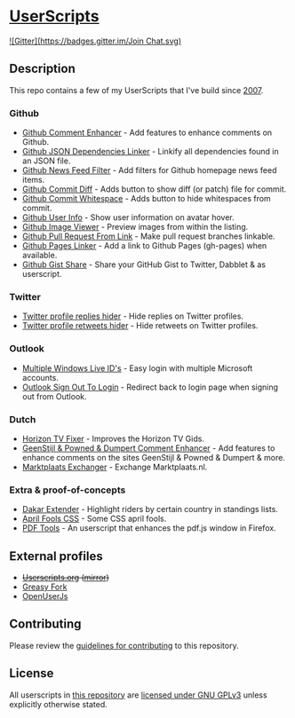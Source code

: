 # [UserScripts](https://github.com/jerone/UserScripts)

[![Gitter](https://badges.gitter.im/Join Chat.svg)](https://gitter.im/jerone/UserScripts?utm_source=badge&utm_medium=badge&utm_campaign=pr-badge)


## Description

This repo contains a few of my UserScripts that I've build since [2007](http://userscripts-mirror.org/users/jerone).

### Github

* [Github Comment Enhancer](https://github.com/jerone/UserScripts/tree/master/Github_Comment_Enhancer#readme) - Add features to enhance comments on Github.
* [Github JSON Dependencies Linker](https://github.com/jerone/UserScripts/tree/master/Github_JSON_Dependencies_Linker#readme) - Linkify all dependencies found in an JSON file.
* [Github News Feed Filter](https://github.com/jerone/UserScripts/tree/master/Github_News_Feed_Filter#readme) - Add filters for Github homepage news feed items.
* [Github Commit Diff](https://github.com/jerone/UserScripts/tree/master/Github_Commit_Diff#readme) - Adds button to show diff (or patch) file for commit.
* [Github Commit Whitespace](https://github.com/jerone/UserScripts/tree/master/Github_Commit_Whitespace#readme) - Adds button to hide whitespaces from commit.
* [Github User Info](https://github.com/jerone/UserScripts/tree/master/Github_User_Info#readme) - Show user information on avatar hover.
* [Github Image Viewer](https://github.com/jerone/UserScripts/tree/master/Github_Image_Viewer#readme) - Preview images from within the listing.
* [Github Pull Request From Link](https://github.com/jerone/UserScripts/tree/master/Github_Pull_Request_From#readme) - Make pull request branches linkable.
* [Github Pages Linker](https://github.com/jerone/UserScripts/tree/master/Github_Pages_Linker#readme) - Add a link to Github Pages (gh-pages) when available.
* [Github Gist Share](https://github.com/jerone/UserScripts/tree/master/Github_Gist_Share#readme) - Share your GitHub Gist to Twitter, Dabblet & as userscript.

### Twitter

* [Twitter profile replies hider](https://github.com/jerone/UserScripts/tree/master/Twitter_profile_replies_hider#readme) - Hide replies on Twitter profiles.
* [Twitter profile retweets hider](https://github.com/jerone/UserScripts/tree/master/Twitter_profile_retweets_hider#readme) - Hide retweets on Twitter profiles.

### Outlook

* [Multiple Windows Live ID's](https://github.com/jerone/UserScripts/tree/master/Multiple_Windows_Live_IDs#readme) - Easy login with multiple Microsoft accounts.
* [Outlook Sign Out To Login](https://github.com/jerone/UserScripts/tree/master/Outlook_Sign_Out_To_Login#readme) - Redirect back to login page when signing out from Outlook.

### Dutch

* [Horizon TV Fixer](https://github.com/jerone/UserScripts/tree/master/Horizon_TV_Fixer#readme) - Improves the Horizon TV Gids.
* [GeenStijl & Powned & Dumpert Comment Enhancer](https://github.com/jerone/UserScripts/tree/master/GeenStijl_Powned_Dumpert_Comment_Enhancer#readme) - Add features to enhance comments on the sites GeenStijl & Powned & Dumpert & more.
* [Marktplaats Exchanger](https://github.com/jerone/UserScripts/tree/master/Marktplaats_Exchanger#readme) - Exchange Marktplaats.nl.

### Extra & proof-of-concepts

* [Dakar Extender](https://github.com/jerone/UserScripts/tree/master/Dakar_Extender#readme) - Highlight riders by certain country in standings lists.
* [April Fools CSS](https://github.com/jerone/UserScripts/tree/master/April_Fools_CSS#readme) - Some CSS april fools.
* [PDF Tools](https://github.com/jerone/UserScripts/tree/master/PDF_Tools#readme) - An userscript that enhances the pdf.js window in Firefox.


## External profiles

* ~~[Userscripts.org](http://userscripts.org/users/jerone) ([mirror](http://userscripts-mirror.org/users/jerone))~~
* [Greasy Fork](https://greasyfork.org/users/15)
* [OpenUserJs](https://openuserjs.org/users/jerone)


## Contributing

Please review the [guidelines for contributing](https://github.com/jerone/UserScripts/blob/master/CONTRIBUTING.md) to this repository.


## License

All userscripts in [this repository](https://github.com/jerone/UserScripts) are [licensed under GNU GPLv3](https://github.com/jerone/UserScripts/blob/master/LICENSE.txt) unless explicitly otherwise stated.
